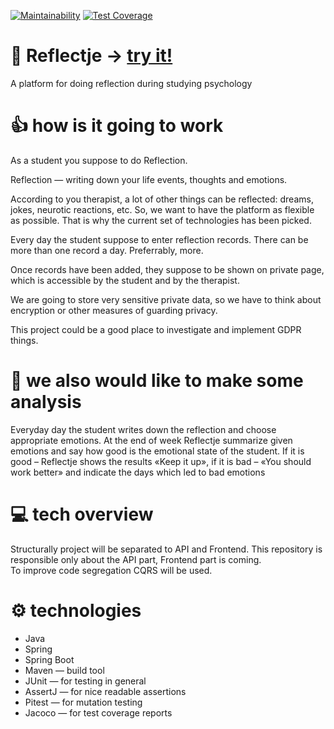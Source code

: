 [![Maintainability](https://api.codeclimate.com/v1/badges/9cf024851c39d04b9660/maintainability)](https://codeclimate.com/github/ibudasov/reflectje/maintainability)
[![Test Coverage](https://api.codeclimate.com/v1/badges/9cf024851c39d04b9660/test_coverage)](https://codeclimate.com/github/ibudasov/reflectje/test_coverage)

# 🎩 Reflectje → [try it!]
A platform for doing reflection during studying psychology


# 👍 how is it going to work
As a student you suppose to do Reflection. 

Reflection — writing down your life events, thoughts and emotions. 

According to you therapist, a lot of other things can be reflected: dreams, jokes, neurotic reactions, etc.
So, we want to have the platform as flexible as possible. That is why the current set of technologies has been picked. 

Every day the student suppose to enter reflection records. There can be more than one record a day. Preferrably, more. 

Once records have been added, they suppose to be shown on private page, which is accessible by the student and by the therapist. 

We are going to store very sensitive private data, so we have to think about encryption or other measures of guarding privacy.

This project could be a good place to investigate and implement GDPR things.

# 🍿 we also would like to make some analysis
Everyday day the student writes down the reflection and choose appropriate emotions. At the end of week Reflectje summarize given emotions and say how good is the emotional state of the student. 
If it is good – Reflectje shows the  results «Keep it up», if it is bad – «You should work better» and indicate the days which led to bad emotions


# 💻 tech overview
Structurally project will be separated to API and Frontend.
This repository is responsible only about the API part, Frontend part is coming.  
To improve code segregation CQRS will be used.


# ⚙ technologies
- Java
- Spring
- Spring Boot
- Maven — build tool
- JUnit — for testing in general
- AssertJ — for nice readable assertions
- Pitest — for mutation testing
- Jacoco — for test coverage reports 



[try it!]: https://reflectje.herokuapp.com